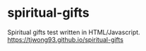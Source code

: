 # spiritual-gifts
Spiritual gifts test written in HTML/Javascript. https://tjwong93.github.io/spiritual-gifts
